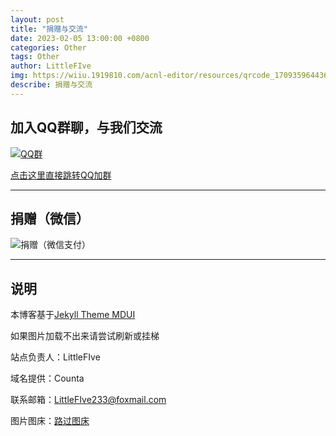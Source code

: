 ```yaml
---
layout: post
title: "捐赠与交流"
date: 2023-02-05 13:00:00 +0800
categories: Other
tags: Other
author: LittleFIve
img: https://wiiu.1919810.com/acnl-editor/resources/qrcode_1709359644363.jpg
describe: 捐赠与交流
---
```


## 加入QQ群聊，与我们交流
[![QQ群](https://wiiu.1919810.com/acnl-editor/resources/qrcode_1709359644363.jpg)](https://jq.qq.com/?_wv=1027&k=ffityEKG)

[点击这里直接跳转QQ加群](https://jq.qq.com/?_wv=1027&k=ffityEKG)

<hr />

## 捐赠（微信）

![捐赠（微信支付）](https://wiiu.1919810.com/acnl-editor/resources/pay.png)

<hr />

## 说明

本博客基于[Jekyll Theme MDUI](https://github.com/KeJunMao/jekyll-theme-mdui)

如果图片加载不出来请尝试刷新或挂梯

站点负责人：LittleFIve

域名提供：Counta

联系邮箱：LittleFIve233@foxmail.com

图片图床：[路过图床](https://imgtu.com/)
